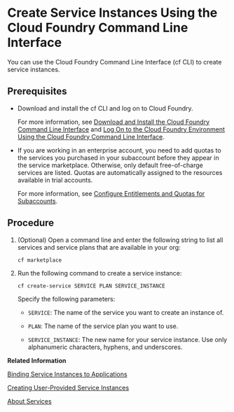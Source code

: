 <!-- loioa872531845d6416b8fa07a8b84875d7e -->

# Create Service Instances Using the Cloud Foundry Command Line Interface

You can use the Cloud Foundry Command Line Interface \(cf CLI\) to create service instances.



<a name="loioa872531845d6416b8fa07a8b84875d7e__prereq_mts_jwl_qbb"/>

## Prerequisites

-   Download and install the cf CLI and log on to Cloud Foundry.

    For more information, see [Download and Install the Cloud Foundry Command Line Interface](Download_and_Install_the_Cloud_Foundry_Command_Line_Interface_4ef907a.md) and [Log On to the Cloud Foundry Environment Using the Cloud Foundry Command Line Interface](Log_On_to_the_Cloud_Foundry_Environment_Using_the_Cloud_Foundry_Command_Line_Interface_7a37d66.md).

-   If you are working in an enterprise account, you need to add quotas to the services you purchased in your subaccount before they appear in the service marketplace. Otherwise, only default free-of-charge services are listed. Quotas are automatically assigned to the resources available in trial accounts.

    For more information, see [Configure Entitlements and Quotas for Subaccounts](Configure_Entitlements_and_Quotas_for_Subaccounts_5ba357b.md).




## Procedure

1.  \(Optional\) Open a command line and enter the following string to list all services and service plans that are available in your org:

    ```
    cf marketplace
    ```

2.  Run the following command to create a service instance:

    ```
    cf create-service SERVICE PLAN SERVICE_INSTANCE
    ```

    Specify the following parameters:

    -   `SERVICE`: The name of the service you want to create an instance of.

    -   `PLAN`: The name of the service plan you want to use.

    -   `SERVICE_INSTANCE`: The new name for your service instance. Use only alphanumeric characters, hyphens, and underscores.


**Related Information**  


[Binding Service Instances to Applications](Binding_Service_Instances_to_Applications_e98280a.md "Use the SAP BTP cockpit or the Cloud Foundry Command Line Interface to bind service instances to applications:")

[Creating User-Provided Service Instances](Creating_User-Provided_Service_Instances_a44355e.md "User-provided service instances enable you to use services that are not available in the marketplace with your applications running in the Cloud Foundry environment.")

[About Services](About_Services_d1d0fc8.md "In the Cloud Foundry environment, you usually enable services by creating a service instance using either the SAP BTP cockpit or the Cloud Foundry command line interface (cf CLI), and binding that instance to your application.")

